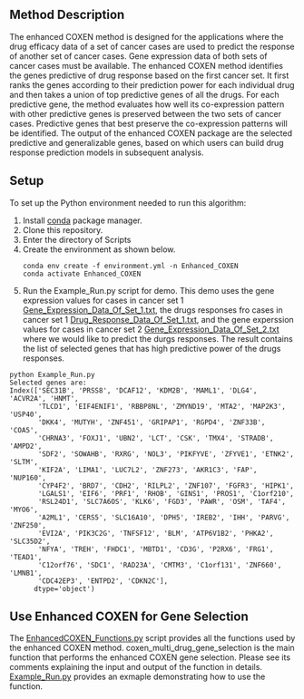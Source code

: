 ## Method Description

The enhanced COXEN method is designed for the applications where the drug efficacy data of a set of cancer cases are used to predict the response of another set of cancer cases. Gene expression data of both sets of cancer cases must be available. The enhanced COXEN method identifies the genes predictive of drug response based on the first cancer set. It first ranks the genes according to their prediction power for each individual drug and then takes a union of top predictive genes of all the drugs. For each predictive gene, the method evaluates how well its co-expression pattern with other predictive genes is preserved between the two sets of cancer cases. Predictive genes that best preserve the co-expression patterns will be identified. The output of the enhanced COXEN package are the selected predictive and generalizable genes, based on which users can build drug response prediction models in subsequent analysis.  

## Setup

To set up the Python environment needed to run this algorithm:
1. Install [conda](https://docs.conda.io/en/latest/) package manager.
2. Clone this repository.
3. Enter the directory of Scripts
4. Create the environment as shown below.
    ```
    conda env create -f environment.yml -n Enhanced_COXEN
    conda activate Enhanced_COXEN
    ```
5. Run the Example_Run.py script for demo. This demo uses the gene expression values for cases in cancer set 1 [Gene_Expression_Data_Of_Set_1.txt](../Data/Gene_Expression_Data_Of_Set_1.txt), the drugs responses fro cases in cancer set 1 [Drug_Response_Data_Of_Set_1.txt](../Data/Drug_Response_Data_Of_Set_1.txt), and the gene experssion values for cases in cancer set 2 [Gene_Expression_Data_Of_Set_2.txt](../Data/Gene_Expression_Data_Of_Set_2.txt) where we would like to predict the durgs responses. The result contains the list of selected genes that has high predictive power of the drugs responses. 

```
python Example_Run.py 
Selected genes are:
Index(['SEC31B', 'PRSS8', 'DCAF12', 'KDM2B', 'MAML1', 'DLG4', 'ACVR2A', 'HNMT',
       'TLCD1', 'EIF4ENIF1', 'RBBP8NL', 'ZMYND19', 'MTA2', 'MAP2K3', 'USP40',
       'DKK4', 'MUTYH', 'ZNF451', 'GRIPAP1', 'RGPD4', 'ZNF33B', 'COA5',
       'CHRNA3', 'FOXJ1', 'UBN2', 'LCT', 'CSK', 'TMX4', 'STRADB', 'AMPD2',
       'SDF2', 'SOWAHB', 'RXRG', 'NOL3', 'PIKFYVE', 'ZFYVE1', 'ETNK2', 'SLTM',
       'KIF2A', 'LIMA1', 'LUC7L2', 'ZNF273', 'AKR1C3', 'FAP', 'NUP160',
       'CYP4F2', 'BRD7', 'CDH2', 'RILPL2', 'ZNF107', 'FGFR3', 'HIPK1',
       'LGALS1', 'EIF6', 'PRF1', 'RHOB', 'GINS1', 'PROS1', 'C1orf210',
       'RSL24D1', 'SLC7A6OS', 'KLK6', 'FGD3', 'PAWR', 'OSM', 'TAF4', 'MYO6',
       'A2ML1', 'CERS5', 'SLC16A10', 'DPH5', 'IREB2', 'IHH', 'PARVG', 'ZNF250',
       'EVI2A', 'PIK3C2G', 'TNFSF12', 'BLM', 'ATP6V1B2', 'PHKA2', 'SLC35D2',
       'NFYA', 'TREH', 'FHDC1', 'MBTD1', 'CD3G', 'P2RX6', 'FRG1', 'TEAD1',
       'C12orf76', 'SDC1', 'RAD23A', 'CMTM3', 'C1orf131', 'ZNF660', 'LMNB1',
       'CDC42EP3', 'ENTPD2', 'CDKN2C'],
      dtype='object')
```

## Use Enhanced COXEN for Gene Selection

The [EnhancedCOXEN_Functions.py](./EnhancedCOXEN_Functions.py) script provides all the functions used by the enhanced COXEN method. coxen_multi_drug_gene_selection is the main function that performs the enhanced COXEN gene selection. Please see its comments explaining the input and output of the function in details. [Example_Run.py](./Example_Run.py) provides an exmaple demonstrating how to use the function. 
